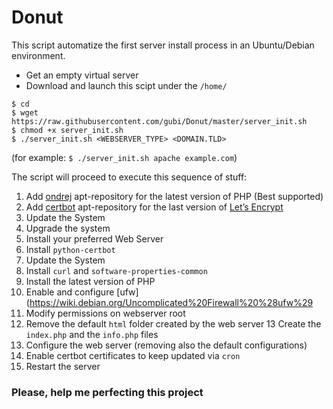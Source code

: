# Donut
This script automatize the first server install process in an Ubuntu/Debian environment.<br />
* Get an empty virtual server
* Download and launch this scipt under the `/home/`
``` shell
$ cd 
$ wget https://raw.githubusercontent.com/gubi/Donut/master/server_init.sh
$ chmod +x server_init.sh
$ ./server_init.sh <WEBSERVER_TYPE> <DOMAIN.TLD>
```
(for example: `$ ./server_init.sh apache example.com`)

The script will proceed to execute this sequence of stuff:
1. Add [ondrej](https://launchpad.net/~ondrej/+archive/ubuntu/php) apt-repository for the latest version of PHP (Best supported)
2. Add [certbot](https://certbot.eff.org/) apt-repository for the last version of [Let’s Encrypt](https://letsencrypt.org/)
3. Update the System
4. Upgrade the system
5. Install your preferred Web Server
6. Install `python-certbot`
7. Update the System
8. Install `curl` and `software-properties-common`
9. Install the latest version of PHP
10. Enable and configure [ufw](https://wiki.debian.org/Uncomplicated%20Firewall%20%28ufw%29
11. Modify permissions on webserver root
12. Remove the default `html` folder created by the web server
13 Create the `index.php` and the `info.php` files
14. Configure the web server (removing also the default configurations)
15. Enable certbot certificates to keep updated via `cron`
16. Restart the server

### Please, help me perfecting this project
